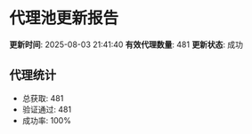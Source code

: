 # 代理池更新报告

**更新时间**: 2025-08-03 21:41:40
**有效代理数量**: 481
**更新状态**:  成功

## 代理统计
- 总获取: 481
- 验证通过: 481
- 成功率: 100%

